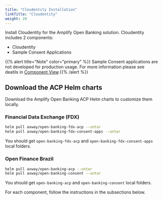 ```yaml
---
title: "Cloudentity Installation"
linkTitle: "Cloudentity"
weight: 20
---
```


Install Cloudentity for the Amplify Open Banking solution. Cloudentity includes 2 components:

* Cloudentity
* Sample Consent Applications

{{% alert title="Note" color="primary" %}} Sample Consent applications are not developed for production usage. For more information please see deatils in [Component View](/docs/overview/technical/component).{{% /alert %}}

## Download the ACP Helm charts

Download the Amplify Open Banking ACP Helm charts to customize them locally.

### Financial Data Exchange (FDX)

```bash
helm pull axway/open-banking-fdx-acp --untar
helm pull axway/open-banking-fdx-consent-apps --untar
```

You should get `open-banking-fdx-acp` and `open-banking-fdx-consent-apps` local folders.

### Open Finance Brazil

```bash
helm pull axway/open-banking-acp --untar
helm pull axway/open-banking-consent --untar
```

You should get `open-banking-acp` and `open-banking-consent` local folders.

For each component, follow the instructions in the subsections below.
